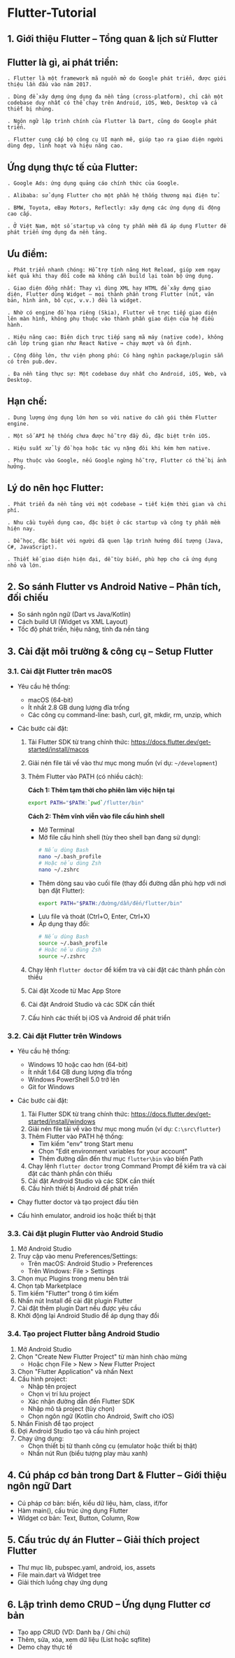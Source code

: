 # Flutter-Tutorial

## 1. Giới thiệu Flutter – Tổng quan & lịch sử Flutter

## Flutter là gì, ai phát triển:
    . Flutter là một framework mã nguồn mở do Google phát triển, được giới thiệu lần đầu vào năm 2017.

    . Dùng để xây dựng ứng dụng đa nền tảng (cross-platform), chỉ cần một codebase duy nhất có thể chạy trên Android, iOS, Web, Desktop và cả thiết bị nhúng.

    . Ngôn ngữ lập trình chính của Flutter là Dart, cũng do Google phát triển.

    . Flutter cung cấp bộ công cụ UI mạnh mẽ, giúp tạo ra giao diện người dùng đẹp, linh hoạt và hiệu năng cao.

## Ứng dụng thực tế của Flutter:
    . Google Ads: ứng dụng quảng cáo chính thức của Google.

    . Alibaba: sử dụng Flutter cho một phần hệ thống thương mại điện tử.

    . BMW, Toyota, eBay Motors, Reflectly: xây dựng các ứng dụng di động cao cấp.

    . Ở Việt Nam, một số startup và công ty phần mềm đã áp dụng Flutter để phát triển ứng dụng đa nền tảng.

## Ưu điểm:
    . Phát triển nhanh chóng: Hỗ trợ tính năng Hot Reload, giúp xem ngay kết quả khi thay đổi code mà không cần build lại toàn bộ ứng dụng.

    . Giao diện đồng nhất: Thay vì dùng XML hay HTML để xây dựng giao diện, Flutter dùng Widget — mọi thành phần trong Flutter (nút, văn bản, hình ảnh, bố cục, v.v.) đều là widget.

    . Nhờ có engine đồ họa riêng (Skia), Flutter vẽ trực tiếp giao diện lên màn hình, không phụ thuộc vào thành phần giao diện của hệ điều hành.

    . Hiệu năng cao: Biên dịch trực tiếp sang mã máy (native code), không cần lớp trung gian như React Native → chạy mượt và ổn định.

    . Cộng đồng lớn, thư viện phong phú: Có hàng nghìn package/plugin sẵn có trên pub.dev.

    . Đa nền tảng thực sự: Một codebase duy nhất cho Android, iOS, Web, và Desktop.

## Hạn chế:
    . Dung lượng ứng dụng lớn hơn so với native do cần gói thêm Flutter engine.

    . Một số API hệ thống chưa được hỗ trợ đầy đủ, đặc biệt trên iOS.

    . Hiệu suất xử lý đồ họa hoặc tác vụ nặng đôi khi kém hơn native.

    . Phụ thuộc vào Google, nếu Google ngừng hỗ trợ, Flutter có thể bị ảnh hưởng.
 
## Lý do nên học Flutter:
    . Phát triển đa nền tảng với một codebase → tiết kiệm thời gian và chi phí.

    . Nhu cầu tuyển dụng cao, đặc biệt ở các startup và công ty phần mềm hiện nay.

    . Dễ học, đặc biệt với người đã quen lập trình hướng đối tượng (Java, C#, JavaScript).

    . Thiết kế giao diện hiện đại, dễ tùy biến, phù hợp cho cả ứng dụng nhỏ và lớn.

## 2. So sánh Flutter vs Android Native – Phân tích, đối chiếu
- So sánh ngôn ngữ (Dart vs Java/Kotlin)
- Cách build UI (Widget vs XML Layout)
- Tốc độ phát triển, hiệu năng, tính đa nền tảng

## 3. Cài đặt môi trường & công cụ – Setup Flutter

### 3.1. Cài đặt Flutter trên macOS
- Yêu cầu hệ thống:
  - macOS (64-bit)
  - Ít nhất 2.8 GB dung lượng đĩa trống
  - Các công cụ command-line: bash, curl, git, mkdir, rm, unzip, which

- Các bước cài đặt:
  1. Tải Flutter SDK từ trang chính thức: https://docs.flutter.dev/get-started/install/macos
  2. Giải nén file tải về vào thư mục mong muốn (ví dụ: `~/development`)
  3. Thêm Flutter vào PATH (có nhiều cách):
     
     **Cách 1: Thêm tạm thời cho phiên làm việc hiện tại**
     ```bash
     export PATH="$PATH:`pwd`/flutter/bin"
     ```
     
     **Cách 2: Thêm vĩnh viễn vào file cấu hình shell**
     - Mở Terminal
     - Mở file cấu hình shell (tùy theo shell bạn đang sử dụng):
       ```bash
       # Nếu dùng Bash
       nano ~/.bash_profile
       # Hoặc nếu dùng Zsh
       nano ~/.zshrc
       ```
     - Thêm dòng sau vào cuối file (thay đổi đường dẫn phù hợp với nơi bạn đặt Flutter):
       ```bash
       export PATH="$PATH:/đường/dẫn/đến/flutter/bin"
       ```
     - Lưu file và thoát (Ctrl+O, Enter, Ctrl+X)
     - Áp dụng thay đổi:
       ```bash
       # Nếu dùng Bash
       source ~/.bash_profile
       # Hoặc nếu dùng Zsh
       source ~/.zshrc
       ```
  4. Chạy lệnh `flutter doctor` để kiểm tra và cài đặt các thành phần còn thiếu
  5. Cài đặt Xcode từ Mac App Store
  6. Cài đặt Android Studio và các SDK cần thiết
  7. Cấu hình các thiết bị iOS và Android để phát triển

### 3.2. Cài đặt Flutter trên Windows
- Yêu cầu hệ thống:
  - Windows 10 hoặc cao hơn (64-bit)
  - Ít nhất 1.64 GB dung lượng đĩa trống
  - Windows PowerShell 5.0 trở lên
  - Git for Windows

- Các bước cài đặt:
  1. Tải Flutter SDK từ trang chính thức: https://docs.flutter.dev/get-started/install/windows
  2. Giải nén file tải về vào thư mục mong muốn (ví dụ: `C:\src\flutter`)
  3. Thêm Flutter vào PATH hệ thống:
     - Tìm kiếm "env" trong Start menu
     - Chọn "Edit environment variables for your account"
     - Thêm đường dẫn đến thư mục `flutter\bin` vào biến Path
  4. Chạy lệnh `flutter doctor` trong Command Prompt để kiểm tra và cài đặt các thành phần còn thiếu
  5. Cài đặt Android Studio và các SDK cần thiết
  6. Cấu hình thiết bị Android để phát triển

- Chạy flutter doctor và tạo project đầu tiên
- Cấu hình emulator, android ios hoặc thiết bị thật

### 3.3. Cài đặt plugin Flutter vào Android Studio
1. Mở Android Studio
2. Truy cập vào menu Preferences/Settings:
   - Trên macOS: Android Studio > Preferences
   - Trên Windows: File > Settings
3. Chọn mục Plugins trong menu bên trái
4. Chọn tab Marketplace
5. Tìm kiếm "Flutter" trong ô tìm kiếm
6. Nhấn nút Install để cài đặt plugin Flutter
7. Cài đặt thêm plugin Dart nếu được yêu cầu
8. Khởi động lại Android Studio để áp dụng thay đổi

### 3.4. Tạo project Flutter bằng Android Studio
1. Mở Android Studio
2. Chọn "Create New Flutter Project" từ màn hình chào mừng
   - Hoặc chọn File > New > New Flutter Project
3. Chọn "Flutter Application" và nhấn Next
4. Cấu hình project:
   - Nhập tên project
   - Chọn vị trí lưu project
   - Xác nhận đường dẫn đến Flutter SDK
   - Nhập mô tả project (tùy chọn)
   - Chọn ngôn ngữ (Kotlin cho Android, Swift cho iOS)
5. Nhấn Finish để tạo project
6. Đợi Android Studio tạo và cấu hình project
7. Chạy ứng dụng:
   - Chọn thiết bị từ thanh công cụ (emulator hoặc thiết bị thật)
   - Nhấn nút Run (biểu tượng play màu xanh)

## 4. Cú pháp cơ bản trong Dart & Flutter – Giới thiệu ngôn ngữ Dart
- Cú pháp cơ bản: biến, kiểu dữ liệu, hàm, class, if/for
- Hàm main(), cấu trúc ứng dụng Flutter
- Widget cơ bản: Text, Button, Column, Row

## 5. Cấu trúc dự án Flutter – Giải thích project Flutter
- Thư mục lib, pubspec.yaml, android, ios, assets
- File main.dart và Widget tree
- Giải thích luồng chạy ứng dụng

## 6. Lập trình demo CRUD – Ứng dụng Flutter cơ bản
- Tạo app CRUD (VD: Danh bạ / Ghi chú)
- Thêm, sửa, xóa, xem dữ liệu (List hoặc sqflite)
- Demo chạy thực tế